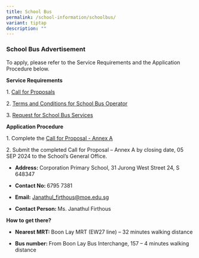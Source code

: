 ```yaml
---
title: School Bus
permalink: /school-information/schoolbus/
variant: tiptap
description: ""
---
```

<h3><strong>School Bus Advertisement</strong></h3>
<p>To apply, please refer to the Service Requirements and the Application
Procedure below.</p>
<p><strong>Service Requirements</strong>
</p>
<p>1. <a href="/files/School Information/School Bus/Call_for_Proposals.pdf" rel="noopener nofollow" target="_blank">Call for Proposals</a>
</p>
<p>2. <a href="/files/School Information/School Bus/Terms_and_Conditions_for_School_Bus_Operator.pdf" rel="noopener nofollow" target="_blank">Terms and Conditions for School Bus Operator</a>
</p>
<p>3. <a href="/files/School Information/School Bus/Request_for_School_Bus_Services.pdf" rel="noopener nofollow" target="_blank">Request for School Bus Services</a>
</p>
<p></p>
<p><strong>Application Procedure</strong>
</p>
<p>1. Complete the <a href="/files/School Information/School Bus/Call_for_Proposal___Annex_A__Information_Required_From_Vendor_.pdf" rel="noopener nofollow" target="_blank">Call for Proposal - Annex A</a>
</p>
<p>2. Submit the completed Call for Proposal – Annex A by closing date, 05
SEP 2024 to the School’s General Office.</p>
<ul data-tight="true" class="tight">
<li>
<p><strong>Address: </strong>Corporation Primary School, 31 Jurong West Street
24, S 648347</p>
</li>
<li>
<p><strong>Contact No: </strong>6795 7381</p>
</li>
<li>
<p><strong>Email:</strong>  <a href="mailto:Janathul_firthous@moe.edu.sg" rel="noopener noreferrer nofollow" target="_blank">Janathul_firthous@moe.edu.sg</a>
</p>
</li>
<li>
<p><strong>Contact Person: </strong>Ms. Janathul Firthous</p>
</li>
</ul>
<p></p>
<p><strong>How to get there?</strong>
</p>
<ul data-tight="true" class="tight">
<li>
<p><strong>Nearest MRT: </strong>Boon Lay MRT (EW27 line) – 32 minutes walking
distance</p>
</li>
<li>
<p><strong>Bus number: </strong>From Boon Lay Bus Interchange, 157 – 4 minutes
walking distance</p>
</li>
</ul>
<p></p>
<p></p>
<p></p>